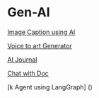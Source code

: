 # Gen-AI

[Image Caption using AI](https://github.com/Baishaki-sfdc/image-caption)


[Voice to art Generator](https://github.com/Baishaki-sfdc/audio-image)

[AI Journal](https://github.com/Baishaki-sfdc/AI-Journal)



[Chat with Doc](https://github.com/Baishaki-sfdc/RAG-llamaindex-groq)

[k Agent using LangGraph] ()
